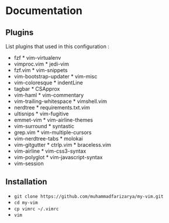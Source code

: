 # Documentation


## Plugins

List plugins that used in this configuration :
* fzf                                                                                                                                                                                             * vim-virtualenv                                                                                                                                                                                
* vimproc.vim                                                                                                                                                                                     * jedi-vim                                                                                                                                                                                      
* fzf.vim                                                                                                                                                                                         * vim-snippets                                                                                                                                                                                  
* vim-bootstrap-updater                                                                                                                                                                           * vim-misc                                                                                                                                                                                      
* vim-coloresque                                                                                                                                                                                 * indentLine                                                                                                                                                                                    
* tagbar                                                                                                                                                                                         * CSApprox                                                                                                                                                                                      
* vim-haml                                                                                                                                                                                       * vim-commentary                                                                                                                                                                                
* vim-trailing-whitespace                                                                                                                                                                        * vimshell.vim                                                                                                                                                                                  
* nerdtree                                                                                                                                                                                       * requirements.txt.vim                                                                                                                                                                          
* ultisnips                                                                                                                                                                                      * vim-fugitive                                                                                                                                                                                  
* emmet-vim                                                                                                                                                                                      * vim-airline-themes                                                                                                                                                                            
* vim-surround                                                                                                                                                                                   * syntastic                                                                                                                                                                                     
* grep.vim                                                                                                                                                                                       * vim-multiple-cursors                                                                                                                                                                          
* vim-nerdtree-tabs                                                                                                                                                                              * molokai                                                                                                                                                                                       
* vim-gitgutter                                                                                                                                                                                  * ctrlp.vim                                                                                                                                                                                      * braceless.vim                                                                                                                                                                                 
* vim-airline                                                                                                                                                                                    * vim-css3-syntax                                                                                                                                                                               
* vim-polyglot                                                                                                                                                                                   * vim-javascript-syntax                                                                                                                                                                         
* vim-session

## Installation
* `git clone https://github.com/muhammadfarizarya/my-vim.git`
* `cd my-vim`
* `cp vimrc ~/.vimrc`
* `vim`
